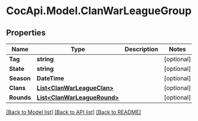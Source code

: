 # CocApi.Model.ClanWarLeagueGroup
## Properties

Name | Type | Description | Notes
------------ | ------------- | ------------- | -------------
**Tag** | **string** |  | [optional] 
**State** | **string** |  | [optional] 
**Season** | **DateTime** |  | [optional] 
**Clans** | [**List&lt;ClanWarLeagueClan&gt;**](ClanWarLeagueClan.md) |  | [optional] 
**Rounds** | [**List&lt;ClanWarLeagueRound&gt;**](ClanWarLeagueRound.md) |  | [optional] 

[[Back to Model list]](../README.md#documentation-for-models) [[Back to API list]](../README.md#documentation-for-api-endpoints) [[Back to README]](../README.md)


